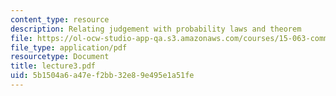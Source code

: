 ```yaml
---
content_type: resource
description: Relating judgement with probability laws and theorem
file: https://ol-ocw-studio-app-qa.s3.amazonaws.com/courses/15-063-communicating-with-data-summer-2003/5b1504a6a47ef2bb32e89e495e1a51fe_lecture3.pdf
file_type: application/pdf
resourcetype: Document
title: lecture3.pdf
uid: 5b1504a6-a47e-f2bb-32e8-9e495e1a51fe
---
```

